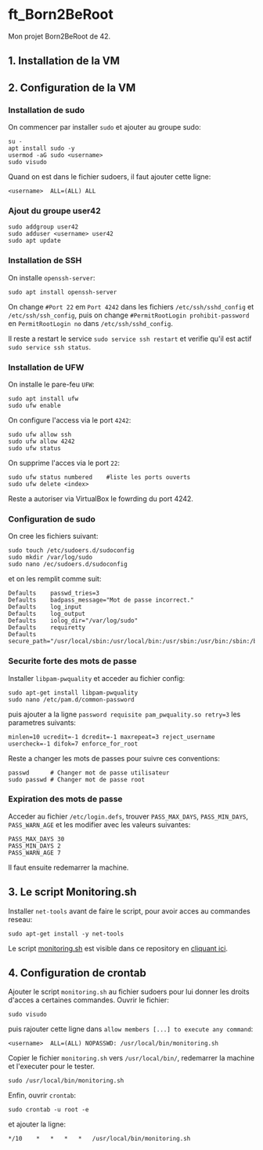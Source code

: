 # ft_Born2BeRoot
Mon projet Born2BeRoot de 42.

## 1. Installation de la VM

## 2. Configuration de la VM
### Installation de sudo

On commencer par installer `sudo` et ajouter <username>
au groupe sudo:

```console
su -
apt install sudo -y
usermod -aG sudo <username>
sudo visudo
```

Quand on est dans le fichier sudoers,
il faut ajouter cette ligne:
```
<username>	ALL=(ALL) ALL
```

### Ajout du groupe user42

```console
sudo addgroup user42
sudo adduser <username> user42
sudo apt update
```

### Installation de SSH

On installe `openssh-server`:
```console
sudo apt install openssh-server
```

On change `#Port 22` em `Port 4242` dans les fichiers `/etc/ssh/sshd_config` et `/etc/ssh/ssh_config`, puis on change `#PermitRootLogin prohibit-password` en `PermitRootLogin no` dans `/etc/ssh/sshd_config`.

Il reste a restart le service `sudo service ssh restart` et verifie qu'il est actif `sudo service ssh status`.

### Installation de UFW

On installe le pare-feu `UFW`:
```console
sudo apt install ufw
sudo ufw enable
```

On configure l'access via le port `4242`:
```console
sudo ufw allow ssh
sudo ufw allow 4242
sudo ufw status
```

On supprime l'acces via le port `22`:
```console
sudo ufw status numbered	#liste les ports ouverts
sudo ufw delete <index>
```

Reste a autoriser via VirtualBox le fowrding du port 4242.

### Configuration de sudo

On cree les fichiers suivant:
```console
sudo touch /etc/sudoers.d/sudoconfig
sudo mkdir /var/log/sudo
sudo nano /ec/sudoers.d/sudoconfig
```

et on les remplit comme suit:
```
Defaults	passwd_tries=3
Defaults	badpass_message="Mot de passe incorrect."
Defaults	log_input
Defaults	log_output
Defaults	iolog_dir="/var/log/sudo"
Defaults	requiretty
Defaults	secure_path="/usr/local/sbin:/usr/local/bin:/usr/sbin:/usr/bin:/sbin:/bin:/snap/bin"
```

### Securite forte des mots de passe

Installer `libpam-pwquality` et acceder au fichier config:
```console
sudo apt-get install libpam-pwquality
sudo nano /etc/pam.d/common-password
```

puis ajouter a la ligne `password requisite pam_pwquality.so retry=3` les parametres suivants:
```
minlen=10 ucredit=-1 dcredit=-1 maxrepeat=3 reject_username usercheck=-1 difok=7 enforce_for_root
```

Reste a changer les mots de passes pour suivre ces conventions:
```console
passwd		# Changer mot de passe utilisateur
sudo passwd	# Changer mot de passe root
```

### Expiration des mots de passe

Acceder au fichier `/etc/login.defs`, trouver `PASS_MAX_DAYS`, `PASS_MIN_DAYS`, `PASS_WARN_AGE` et les modifier avec les valeurs suivantes:
```console
PASS_MAX_DAYS 30
PASS_MIN_DAYS 2
PASS_WARN_AGE 7
```
Il faut ensuite redemarrer la machine.

## 3. Le script Monitoring.sh

Installer `net-tools` avant de faire le script, pour avoir acces au commandes reseau:
```console
sudo apt-get install -y net-tools
```

Le script [monitoring.sh](../monitoring.sh) est visible dans ce repository en [cliquant ici](./monitoring.sh).

## 4. Configuration de crontab

Ajouter le script `monitoring.sh` au fichier sudoers pour lui donner les droits d'acces a certaines commandes. Ouvrir le fichier:
```console
sudo visudo
```

puis rajouter cette ligne dans `allow members [...] to execute any command`:
```console
<username>	ALL=(ALL) NOPASSWD: /usr/local/bin/monitoring.sh
```

Copier le fichier `monitoring.sh` vers `/usr/local/bin/`, redemarrer la machine et l'executer pour le tester.
```console
sudo /usr/local/bin/monitoring.sh
```

Enfin, ouvrir `crontab`:
```console
sudo crontab -u root -e
```

et ajouter la ligne:
```
*/10	*	*	*	*	/usr/local/bin/monitoring.sh
```
